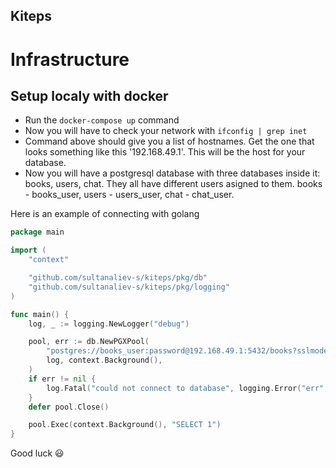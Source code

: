 ## Kiteps

# Infrastructure

## Setup localy with docker

- Run the `docker-compose up` command
- Now you will have to check your network with `ifconfig | grep inet`
- Command above should give you a list of hostnames. Get the one that looks something like this '192.168.49.1'. This will be the host for your database.
- Now you will have a postgresql database with three databases inside it: books, users, chat. They all have different users asigned to them. books - books_user, users - users_user, chat - chat_user.

Here is an example of connecting with golang

```go
package main

import (
	"context"

	"github.com/sultanaliev-s/kiteps/pkg/db"
	"github.com/sultanaliev-s/kiteps/pkg/logging"
)

func main() {
	log, _ := logging.NewLogger("debug")

	pool, err := db.NewPGXPool(
		"postgres://books_user:password@192.168.49.1:5432/books?sslmode=disable",
		log, context.Background(),
	)
	if err != nil {
		log.Fatal("could not connect to database", logging.Error("err", err))
	}
	defer pool.Close()

	pool.Exec(context.Background(), "SELECT 1")
}
```

Good luck 😃

